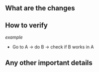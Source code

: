 ## What are the changes

## How to verify

_example_

- Go to A -> do B -> check if B works in A

## Any other important details
